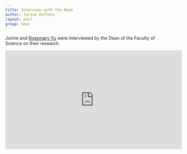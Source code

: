 ```yaml
---
title: Interview with the Dean
author: Jorine Eeftens
layout: post
group: news
---
```


Jorine and [Rosemary Yu](https://www.ru.nl/science/rimls/research/molecular-developmental-biology/yu-team/) were interviewed by the Dean of the Faculty of Science on their research.

<div class="embed-video"> <iframe width="560" height="315" src="https://www.youtube.com/embed/890qXF4z3yA" title="YouTube video player" frameborder="0" allow="accelerometer; autoplay; clipboard-write; encrypted-media; gyroscope; picture-in-picture" allowfullscreen></iframe>
  </div>
